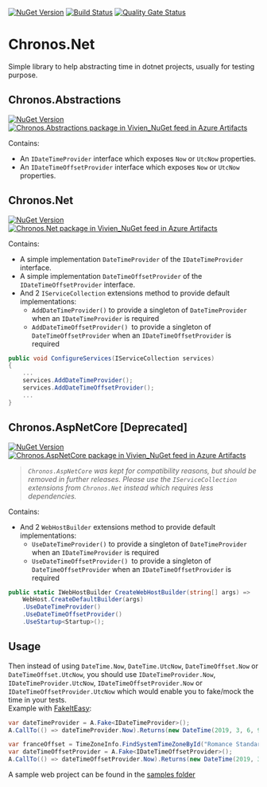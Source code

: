 [![NuGet Version](https://img.shields.io/nuget/v/Chronos.Net.svg)](https://www.nuget.org/packages/Chronos.Net/)
[![Build Status](https://vivien.visualstudio.com/Chronos.Net/_apis/build/status/Chronos.Net?branchName=master)](https://vivien.visualstudio.com/Chronos.Net/_build/latest?definitionId=43&branchName=master)
[![Quality Gate Status](https://sonarcloud.io/api/project_badges/measure?project=chronos.net&metric=alert_status)](https://sonarcloud.io/dashboard?id=chronos.net)
    
# Chronos.Net
Simple library to help abstracting time in dotnet projects, usually for testing purpose.

## Chronos.Abstractions
[![NuGet Version](https://img.shields.io/nuget/v/Chronos.Abstractions.svg)](https://www.nuget.org/packages/Chronos.Abstractions/)
[![Chronos.Abstractions package in Vivien_NuGet feed in Azure Artifacts](https://vivien.feeds.visualstudio.com/_apis/public/Packaging/Feeds/c65668a1-d42d-4549-8bba-74d16d3af39e/Packages/ea8d171a-34a0-4e2c-a1ab-de0d30c9a1b1/Badge)](https://vivien.visualstudio.com/Chronos.Net/_packaging?_a=package&feed=c65668a1-d42d-4549-8bba-74d16d3af39e&package=ea8d171a-34a0-4e2c-a1ab-de0d30c9a1b1&preferRelease=true)

Contains:
- An `IDateTimeProvider` interface which exposes `Now` or `UtcNow` properties.
- An `IDateTimeOffsetProvider` interface which exposes `Now` or `UtcNow` properties.

## Chronos.Net
[![NuGet Version](https://img.shields.io/nuget/v/Chronos.Net.svg)](https://www.nuget.org/packages/Chronos.Net/)
[![Chronos.Net package in Vivien_NuGet feed in Azure Artifacts](https://vivien.feeds.visualstudio.com/_apis/public/Packaging/Feeds/c65668a1-d42d-4549-8bba-74d16d3af39e/Packages/2f9eae02-0cdd-46a3-a8c4-8e8f21cd6d92/Badge)](https://vivien.visualstudio.com/Chronos.Net/_packaging?_a=package&feed=c65668a1-d42d-4549-8bba-74d16d3af39e&package=2f9eae02-0cdd-46a3-a8c4-8e8f21cd6d92&preferRelease=true)

Contains:
- A simple implementation `DateTimeProvider` of the `IDateTimeProvider` interface.
- A simple implementation `DateTimeOffsetProvider` of the `IDateTimeOffsetProvider` interface.
- And 2 `IServiceCollection` extensions method to provide default implementations:
  - `AddDateTimeProvider()` to provide a singleton of `DateTimeProvider` when an `IDateTimeProvider` is required
  - `AddDateTimeOffsetProvider() `to provide a singleton of `DateTimeOffsetProvider` when an `IDateTimeOffsetProvider` is required
  
```csharp
public void ConfigureServices(IServiceCollection services)
{
    ...
    services.AddDateTimeProvider();
    services.AddDateTimeOffsetProvider();
    ...
}
```
## Chronos.AspNetCore [Deprecated]
[![NuGet Version](https://img.shields.io/nuget/v/Chronos.AspNetCore.svg)](https://www.nuget.org/packages/Chronos.AspNetCore/)
[![Chronos.AspNetCore package in Vivien_NuGet feed in Azure Artifacts](https://vivien.feeds.visualstudio.com/_apis/public/Packaging/Feeds/c65668a1-d42d-4549-8bba-74d16d3af39e/Packages/17a4a36e-bc01-48ca-98ac-ceb9d1c55e1f/Badge)](https://vivien.visualstudio.com/Chronos.Net/_packaging?_a=package&feed=c65668a1-d42d-4549-8bba-74d16d3af39e&package=17a4a36e-bc01-48ca-98ac-ceb9d1c55e1f&preferRelease=true)

> *`Chronos.AspNetCore` was kept for compatibility reasons, but should be removed in further releases. Please use the `IServiceCollection` extensions from `Chronos.Net` instead which requires less dependencies.*

Contains:
- And 2 `WebHostBuilder` extensions method to provide default implementations:
  - `UseDateTimeProvider()` to provide a singleton of `DateTimeProvider` when an `IDateTimeProvider` is required
  - `UseDateTimeOffsetProvider() `to provide a singleton of `DateTimeOffsetProvider` when an `IDateTimeOffsetProvider` is required

```csharp
public static IWebHostBuilder CreateWebHostBuilder(string[] args) =>
    WebHost.CreateDefaultBuilder(args)
    .UseDateTimeProvider()
    .UseDateTimeOffsetProvider()
    .UseStartup<Startup>();
```

## Usage
Then instead of using `DateTime.Now`, `DateTime.UtcNow`, `DateTimeOffset.Now` or `DateTimeOffset.UtcNow`, you should use `IDateTimeProvider.Now`, `IDateTimeProvider.UtcNow`, `IDateTimeOffsetProvider.Now` or `IDateTimeOffsetProvider.UtcNow` which would enable you to fake/mock the time in your tests.  
Example with [FakeItEasy](https://fakeiteasy.github.io/):

```csharp
var dateTimeProvider = A.Fake<IDateTimeProvider>();
A.CallTo(() => dateTimeProvider.Now).Returns(new DateTime(2019, 3, 6, 9, 0, 0));
```

```csharp
var franceOffset = TimeZoneInfo.FindSystemTimeZoneById("Romance Standard Time").BaseUtcOffset;
var dateTimeOffsetProvider = A.Fake<IDateTimeOffsetProvider>();
A.CallTo(() => dateTimeOffsetProvider.Now).Returns(new DateTime(2019, 3, 6, 9, 0, 0, franceOffset));
```

A sample web project can be found in the [samples folder](https://github.com/vfabing/Chronos.Net/tree/master/samples/SimpleWebSample)
